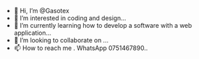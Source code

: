 - 👋 Hi, I’m @Gasotex
- 👀 I’m interested in coding and design...
- 🌱 I’m currently learning how to develop a software with a web application...
- 💞️ I’m looking to collaborate on ...
- 📫 How to reach me . WhatsApp 0751467890..

<!---
Gasotex/Gasotex is a ✨ special ✨ repository because its `README.md` (this file) appears on your GitHub profile.
You can click the Preview link to take a look at your changes.
--->
